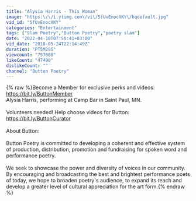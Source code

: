 ```yaml
---
title: "Alysia Harris - This Woman"
image: "https:\/\/i.ytimg.com\/vi\/5fUvEnocXKY\/hqdefault.jpg"
vid_id: "5fUvEnocXKY"
categories: "Entertainment"
tags: ["Slam Poetry","Button Poetry","poetry slam"]
date: "2022-04-10T07:50:41+03:00"
vid_date: "2018-05-24T22:14:49Z"
duration: "PT5M29S"
viewcount: "757688"
likeCount: "47490"
dislikeCount: ""
channel: "Button Poetry"
---
```

{% raw %}Become a Member for exclusive perks and videos: <a rel="nofollow" target="blank" href="https://bit.ly/ButtonMember">https://bit.ly/ButtonMember</a><br />Alysia Harris, performing at Camp Bar in Saint Paul, MN.<br /><br />Volunteers needed! Help choose videos for Button: <a rel="nofollow" target="blank" href="https://bit.ly/ButtonCurator">https://bit.ly/ButtonCurator</a><br /><br />About Button:<br /><br />Button Poetry is committed to developing a coherent and effective system of production, distribution, promotion and fundraising for spoken word and performance poetry.<br /><br />We seek to showcase the power and diversity of voices in our community. By encouraging and broadcasting the best and brightest performance poets of today, we hope to broaden poetry's audience, to expand its reach and develop a greater level of cultural appreciation for the art form.{% endraw %}

